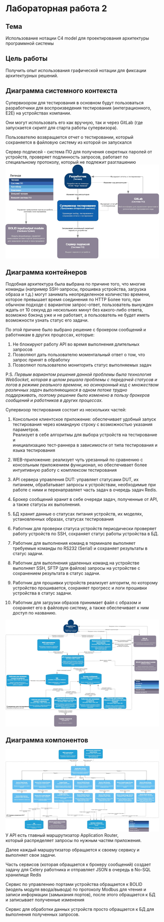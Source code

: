 # Лабораторная работа 2

## Тема

Использование нотации C4 model для проектирования архитектуры программной системы

## Цель работы

Получить опыт использования графической нотации для фиксации архитектурных решений.

## Диаграмма системного контекста

Супервизором для тестирования в основном будут пользоваться разработчики для воспроизведения тестирования (интеграционного, E2E) на устройствах компании. 

Они могут использовать его как вручную, так и через GitLab (где запускается скрипт для старта работы супервизора).

Пользователю возвращается отчет о тестировании, который сохраняется в файловую систему из которой он запускался

Сервер подписей - система ПО для получения секретных паролей от устройств, проверяет подлинность запросов, работает по специальному протоколу, который не подлежит разглашению
![Диаграмма контейнеров](assets/context_diagram.jpg)

## Диаграмма контейнеров
Подобная архитектура была выбрана по причине того, что многие команды (например SSH-запросы, прошивка устройства, загрузка образа и т.д.)
могут занимать неопределенное количество времени, которое превышает время соединения по HTTP
Более того, при обычном подходе с вариантом запрос-ответ, пользователь вынужден ждать от 10 секунд до нескольких минут без какого-либо ответа,
возможно бэкэнд уже и не работает, а пользователь не будет иметь возможности узнать статус его задачи.

По этой причине было выбрано решение с брокером сообщений и работникам в других процессах, которые:
1. Не блокируют работу API во время выполнения длительных запросов
2. Позволяют дать пользователю моментальный ответ о том, что запрос принят в обработку
3. Позволяют пользователю мониторить статус выполняемых задач

P.S. *Первым вариантом решения данной проблемы была технология WebSocket,
которая в целом решала проблемы с передачей статусов и логов
в режиме реального времени, но
асинхронный код с множеством различных задач выполняющихся в одном потоке трудно поддерживать,
поэтому решение было изменено в пользу брокеров сообщений и работников в других процессах.*

Супервизор тестирования состоит из нескольких частей:

1. Консольное клиентское приложение: обеспечивает удобный запуск тестирования через командную строку с возможностью указания параметров.  
Реализует в себе алгоритмы для выбора устройств на тестирование и  
инициализацию тест-раннера в зависимости от типа тестирования и языка тестирования

1. WEB-приложение: реализует чуть урезанный по сравнению с консольным приложением функционал, но обеспечивает более интуитивную работу с комплексом тестирования

1. API сервера управления DUT: управляет статусами DUT, их питанием, обрабатывает запросы к устройствам, необходимые при работе с ними и перенаправляет часть задач в очередь задач Redis.

1. Брокер сообщений хранит в себе очереди задач, полученные от API, а также статусы их выполнения.

1. БД хранит данные о статусах питания устройств, их моделях, установленных образах, статусах тестирования

1. Работник для проверки статуса устройств периодически проверяет работу устройств по SSH, сохраняет статус работы устройства в БД.

1. Работник для выполнения команд в терминале выполняет требуемые команды по RS232 (Serial) и сохраняет результаты в статус задачи.

1. Работник для выполнения удаленных команд на устройстве выполняет SSH, SFTP (для файлов) запросы на устройстве с сохранением результата в статус задачи.

1. Работник для прошивки устройств реализует алгоритм, по которому устройство прошивается, сохраняет прогресс и логи прошивки устройства в статус задачи.

1. Работник для загрузки образов принимает файл с образом и сохраняет его в файловую систему, а также обеспечивает к ним доступ по названию.

![Диаграмма контейнеров](assets/container_diagram.jpg)

## Диаграмма компонентов

![Диаграмма компонентов](assets/components_diagram.jpg)
У API есть главный маршрутизатор Application Router,  
который распределяет запросы по нужным частям приложения.

Далее каждый маршрутизатор обращается к своему сервису и выполняет свои задачи.

Часть сервисов (которая обращается к брокеру сообщений) создает задачу для Celery работника и отправляет JSON в очередь в No-SQL хранилище Redis

Сервис по управлению портами устройства обращается к BOLID (модель модуля ввода/вывода) по протоколу Modbus для чтения и записи информации (замыкания портов),
после этого обращается к БД и записывает полученные изменения

Сервис для обработки данных устройств просто обращается к БД для выполнения полученных запросов.